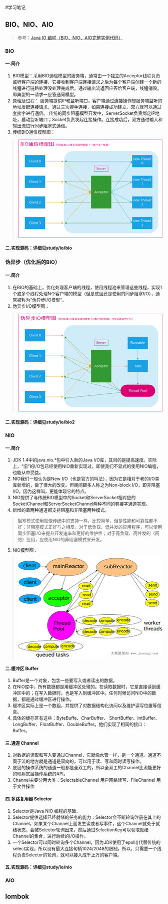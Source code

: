 #学习笔记

## BIO、NIO、AIO
> 参考：[Java IO 编程（BIO、NIO、AIO完整实例代码）](http://blog.anxpp.com/index.php/archives/895/)
### BIO
#### 一.简介
1. BIO模型：采用BIO通信模型的服务端，通常由一个独立的Acceptor线程负责监听客户端的连接，它接收到客户端连接请求之后为每个客户端创建一个新的线程进行链路处理没处理完成后，通过输出流返回应答给客户端，线程销毁。即典型的一请求一应答通宵模型。
2. 原理及过程： 服务端提供IP和监听端口，客户端通过连接操作想服务端监听的地址发起连接请求，通过三次握手连接，如果连接成功建立，双方就可以通过套接字进行通信。 传统的同步阻塞模型开发中，ServerSocket负责绑定IP地址，启动监听端口；Socket负责发起连接操作。连接成功后，双方通过输入和输出流进行同步阻塞式通信。 
3. 传统BIO通信模型图：
> ![BIO通信模型](doc/img/BioNioAio/bio_model.png)
#### 二.实现源码：详细见study/io/bio

### 伪异步（优化后的BIO）
#### 一.简介
1. 在BIO的基础上，优化处理客户端的线程，使用线程池来管理这些线程，实现1个或多个线程处理N个客户端的模型（但是底层还是使用的同步阻塞I/O），通常被称为“伪异步I/O模型“。
2. 伪异步I/O模型图：
> ![伪异步I/O模型](doc/img/BioNioAio/bio_model2.png)
#### 二.实现源码：详细见study/io/bio2

### NIO
#### 一.简介
1. JDK 1.4中的java.nio.*包中引入新的Java I/O库，其目的是提高速度。实际上，“旧”的I/O包已经使用NIO重新实现过，即使我们不显式的使用NIO编程，也能从中受益。
2. NIO我们一般认为是New I/O（也是官方的叫法），因为它是相对于老的I/O类库新增的，做了很大的改变。但民间跟多人称之为Non-block I/O，即非阻塞I/O，因为这样叫，更能体现它的特点。
3. NIO提供了与传统BIO模型中的Socket和ServerSocket相对应的SocketChannel和ServerSocketChannel两种不同的套接字通道实现。
4. 新增的着两种通道都支持阻塞和非阻塞两种模式。

> 阻塞模式使用就像传统中的支持一样，比较简单，但是性能和可靠性都不好；非阻塞模式正好与之相反。对于低负载、低并发的应用程序，可以使用同步阻塞I/O来提升开发速率和更好的维护性；对于高负载、高并发的（网络）应用，应使用NIO的非阻塞模式来开发。

5. NIO模型图：
> ![NIO模型](doc/img/BioNioAio/nio_model.png)

#### 二.缓冲区 Buffer
1. Buffer是一个对象，包含一些要写入或者读出的数据。
2. 在NIO库中，所有数据都是用缓冲区处理的。在读取数据时，它是直接读到缓冲区中的；在写入数据时，也是写入到缓冲区中。任何时候访问NIO中的数据，都是通过缓冲区进行操作。
3. 缓冲区实际上是一个数组，并提供了对数据结构化访问以及维护读写位置等信息。
4. 具体的缓存区有这些：ByteBuffe、CharBuffer、 ShortBuffer、IntBuffer、LongBuffer、FloatBuffer、DoubleBuffer。他们实现了相同的接口：Buffer。

#### 三.通道 Channel
1. 对数据的读取和写入要通过Channel，它就像水管一样，是一个通道。通道不同于流的地方就是通道是双向的，可以用于读、写和同时读写操作。
2. 底层的操作系统的通道一般都是全双工的，所以全双工的Channel比流能更好的映射底层操作系统的API。
3. Channel主要分两大类：SelectableChannel 用户网络读写、FileChannel 用于文件操作

#### 四.多路复用器 Selector
1. Selector是Java NIO 编程的基础。
2. Selector提供选择已经就绪的任务的能力：Selector会不断轮询注册在其上的Channel，如果某个Channel上面发生读或者写事件，这个Channel就处于就绪状态，会被Selector轮询出来，然后通过SelectionKey可以获取就绪Channel的集合，进行后续的I/O操作。
3. 一个Selector可以同时轮询多个Channel，因为JDK使用了epoll()代替传统的select实现，所以没有最大连接句柄1024/2048的限制。所以，只需要一个线程负责Selector的轮询，就可以接入成千上万的客户端。

#### 五.实现源码：详细见study/io/nio

### AIO

## lombok


